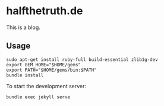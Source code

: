 # halfthetruth.de

This is a blog.

## Usage

```
sudo apt-get install ruby-full build-essential zlib1g-dev
export GEM_HOME="$HOME/gems"
export PATH="$HOME/gems/bin:$PATH"
bundle install
```

To start the development server:

```
bundle exec jekyll serve
```
